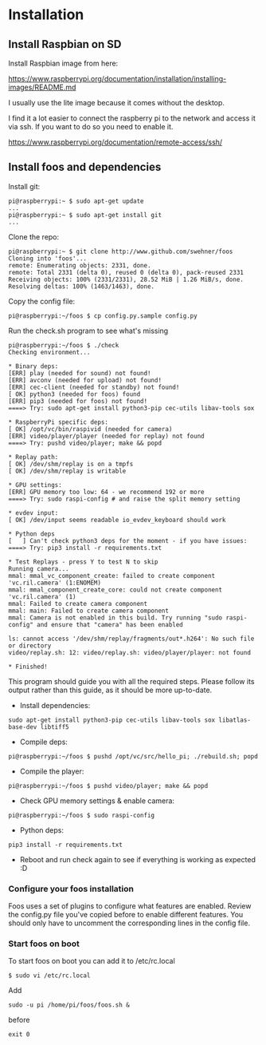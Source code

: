 # Installation

## Install Raspbian on SD

Install Raspbian image from here:

https://www.raspberrypi.org/documentation/installation/installing-images/README.md

I usually use the lite image because it comes without the desktop.

I find it a lot easier to connect the raspberry pi to the network and access it via ssh. If you want to do so you need to enable it.

https://www.raspberrypi.org/documentation/remote-access/ssh/


## Install foos and dependencies

Install git:
```
pi@raspberrypi:~ $ sudo apt-get update
...
pi@raspberrypi:~ $ sudo apt-get install git
...
```

Clone the repo:
```
pi@raspberrypi:~ $ git clone http://www.github.com/swehner/foos
Cloning into 'foos'...
remote: Enumerating objects: 2331, done.
remote: Total 2331 (delta 0), reused 0 (delta 0), pack-reused 2331
Receiving objects: 100% (2331/2331), 28.52 MiB | 1.26 MiB/s, done.
Resolving deltas: 100% (1463/1463), done.
```

Copy the config file:

```
pi@raspberrypi:~/foos $ cp config.py.sample config.py
```

Run the check.sh program to see what's missing

```
pi@raspberrypi:~/foos $ ./check 
Checking environment...

* Binary deps:
[ERR] play (needed for sound) not found!
[ERR] avconv (needed for upload) not found!
[ERR] cec-client (needed for standby) not found!
[ OK] python3 (needed for foos) found
[ERR] pip3 (needed for foos) not found!
====> Try: sudo apt-get install python3-pip cec-utils libav-tools sox 

* RaspberryPi specific deps:
[ OK] /opt/vc/bin/raspivid (needed for camera)
[ERR] video/player/player (needed for replay) not found
====> Try: pushd video/player; make && popd 

* Replay path:
[ OK] /dev/shm/replay is on a tmpfs
[ OK] /dev/shm/replay is writable

* GPU settings:
[ERR] GPU memory too low: 64 - we recommend 192 or more
====> Try: sudo raspi-config # and raise the split memory setting 

* evdev input:
[ OK] /dev/input seems readable io_evdev_keyboard should work

* Python deps
[   ] Can't check python3 deps for the moment - if you have issues:
====> Try: pip3 install -r requirements.txt 

* Test Replays - press Y to test N to skip
Running camera...
mmal: mmal_vc_component_create: failed to create component 'vc.ril.camera' (1:ENOMEM)
mmal: mmal_component_create_core: could not create component 'vc.ril.camera' (1)
mmal: Failed to create camera component
mmal: main: Failed to create camera component
mmal: Camera is not enabled in this build. Try running "sudo raspi-config" and ensure that "camera" has been enabled

ls: cannot access '/dev/shm/replay/fragments/out*.h264': No such file or directory
video/replay.sh: 12: video/replay.sh: video/player/player: not found

* Finished!
```

This program should guide you with all the required steps. Please follow its output rather than this guide, as it should be more up-to-date.

* Install dependencies:

```
sudo apt-get install python3-pip cec-utils libav-tools sox libatlas-base-dev libtiff5
```

* Compile deps:
```
pi@raspberrypi:~/foos $ pushd /opt/vc/src/hello_pi; ./rebuild.sh; popd
```

* Compile the player:
```
pi@raspberrypi:~/foos $ pushd video/player; make && popd
```

* Check GPU memory settings & enable camera:

```
pi@raspberrypi:~/foos $ sudo raspi-config
```

* Python deps:

```
pip3 install -r requirements.txt
```

* Reboot and run check again to see if everything is working as expected :D

### Configure your foos installation

Foos uses a set of plugins to configure what features are enabled.
Review the config.py file you've copied before to enable different features.
You should only have to uncomment the corresponding lines in the config file.

### Start foos on boot

To start foos on boot you can add it to /etc/rc.local

```
$ sudo vi /etc/rc.local
```

Add

```
sudo -u pi /home/pi/foos/foos.sh &
``` 

before

```
exit 0
```